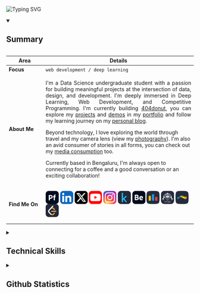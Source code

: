 ![Typing SVG](https://readme-typing-svg.demolab.com?font=Jersey+10&size=45&pause=400&vCenter=true&center=false&width=800&color=F37626&lines=Welcome+to+my+github+profile+:];Make+sure+to+follow+and+leave+a+star!;)

<details open>
<summary><h2>Summary</h2></summary>

<div style="overflow-x: auto;">

<table>
  <thead>
    <tr>
      <th>&nbsp;&nbsp;&nbsp;&nbsp;&nbsp;&nbsp;&nbsp;Area&nbsp;&nbsp;&nbsp;&nbsp;&nbsp;&nbsp;&nbsp;</th>
      <th>Details</th>
    </tr>
  </thead>
  <tbody>
    <tr>
      <td><strong>Focus</strong></td>
      <td><code>web development / deep learning</code></td>
    </tr>
    <tr>
      <td><strong>About Me</strong></td>
      <td>
        <p align="justify">
I'm a Data Science undergraduate student with a passion for building meaningful projects at the intersection of data, design, and development. I'm deeply immersed in Deep Learning, Web Development, and Competitive Programming. I'm currently building <a href="https://www.404donut.com">404donut</a>, you can explore my <a href="https://www.akasewang.me/projects">projects</a> and <a href="https://www.akasewang.me/demos">demos</a> in my <a href="https://www.akasewang.me">portfolio</a> and follow my learning journey on my <a href="https://www.akasewang.me/posts">personal blog</a>.

Beyond technology, I love exploring the world through travel and my camera lens (view my <a href="https://www.akasewang.me/photos">photography</a>). I'm also an avid consumer of stories in all forms, you can check out my <a href="https://www.akasewang.me/photos">media consumption</a> too.

Currently based in Bengaluru, I'm always open to connecting for a coffee and a good conversation or an exciting collaboration!
        </p>
      </td>
    </tr>
    <tr>
      <td><strong>Find Me On</strong></td>
      <td>
        <p align="left">
          <a href="https://akasewang.me" target="_blank"><img align="center" width="35px" src="icons/socials/portfolio.svg" alt="akasewang"/></a>
          <a href="https://linkedin.com/in/akasewang" target="_blank"><img align="center" src="icons/socials/linkedin.svg" width="35px" alt="linkedin"/></a>
          <a href="https://x.com/akasewang" target="_blank"><img align="center" src="icons/socials/x.svg" width="35px" alt="x"/></a>
          <a href="https://youtube.com/@akasewang" target="_blank"><img align="center" src="icons/socials/youtube.svg" width="35px" alt="youtube"/></a>
          <a href="https://instagram.com/akasewang" target="_blank"><img align="center" src="icons/socials/instagram.svg" width="35px" alt="instagram"/></a>
          <a href="https://www.kaggle.com/akasewang" target="_blank"><img align="center" width="35px" src="icons/socials/kaggle.svg" alt="kaggle"/></a>
          <a href="https://behance.com/akasewang" target="_blank"><img align="center" width="35px" src="icons/socials/behance.svg" alt="behance"/></a>
          <a href="https://codeforces.com/profile/akasewang" target="_blank"><img align="center" width="35px" src="icons/socials/codeforces.svg" alt="codeforces"/></a>
          <a href="https://atcoder.jp/users/akasewang" target="_blank"><img align="center" width="35px" src="icons/socials/atcoder.svg" alt="atcoder"/></a>
          <a href="https://profiles.topcoder.com/akasewang" target="_blank"><img align="center" width="35px" src="icons/socials/topcoder.svg" alt="topcoder"/></a>
          <!--<a href="https://www.hackerrank.com/profile/akasewang" target="_blank"><img align="center" width="35px" src="icons/socials/hackerrank.svg" alt="hackerrank"/></a>-->
          <a href="https://leetcode.com/u/akasewang/" target="_blank"><img align="center" width="35px" src="icons/socials/leetcode.svg" alt="leetcode"/></a>
        </p>
      </td>
    </tr>
  </tbody>
</table>

</div>

</details>



<details>
<summary><h2>Technical Skills</h2></summary>

<div style="overflow-x: auto;">

<table>
  <thead>
    <tr>
      <th>&nbsp;&nbsp;&nbsp;&nbsp;&nbsp;&nbsp;&nbsp;&nbsp;&nbsp;&nbsp;&nbsp;&nbsp;&nbsp;&nbsp;&nbsp;&nbsp;Category&nbsp;&nbsp;&nbsp;&nbsp;&nbsp;&nbsp;&nbsp;&nbsp;&nbsp;&nbsp;&nbsp;&nbsp;&nbsp;&nbsp;&nbsp;&nbsp;</th>
      <th>Skills</th>
    </tr>
  </thead>
<tbody>
    <tr>
      <td><strong>Programming & Markup</strong></td>
      <td>
        <img src="icons/skills/html.svg" width="35px" alt="html"/>
        <img src="icons/skills/css.svg" width="35px" alt="css"/>
        <img src="icons/skills/javascript.svg" width="35px" alt="javascript"/>
        <img src="icons/skills/typescript.svg" width="35px" alt="typescript"/>
        <img src="icons/skills/python.svg" width="35px" alt="python"/>
        <img src="icons/skills/java.svg" width="35px" alt="java"/>
        <img src="icons/skills/c.svg" width="35px" alt="c"/>
        <img src="icons/skills/cpp.svg" width="35px" alt="cpp"/>
        <img src="icons/skills/golang.svg" width="35px" alt="golang"/>
        <img src="icons/skills/r.svg" width="35px" alt="r"/>
        <img src="icons/skills/matlab.svg" width="35px" alt="matlab"/>
      </td>
    </tr>
    <tr>
      <td><strong>Web Development</strong></td>
      <td>
        <img src="icons/skills/react.svg" width="35px" alt="react"/>
        <img src="icons/skills/nextjs.svg" width="35px" alt="nextjs"/>
        <img src="icons/skills/vuejs.svg" width="35px" alt="vue"/>
        <img src="icons/skills/nuxtjs.svg" width="35px" alt="nuxtjs"/>
        <img src="icons/skills/svelte.svg" width="35px" alt="svelte"/>
        <img src="icons/skills/redux.svg" width="35px" alt="redux"/>
        <img src="icons/skills/tailwindcss.svg" width="35px" alt="tailwindcss"/>
        <img src="icons/skills/jquery.svg" width="35px" alt="jquery"/>
        <img src="icons/skills/threejs.svg" width="35px" alt="threejs"/>
        <img src="icons/skills/gsap.svg" width="35px" alt="gsap"/>
        <img src="icons/skills/vite.svg" width="35px" alt="vite"/>
        <img src="icons/skills/nodejs.svg" width="35px" alt="nodejs"/>
        <img src="icons/skills/expressjs.svg" width="35px" alt="expressjs"/>
        <img src="icons/skills/django.svg" width="35px" alt="django"/>
        <img src="icons/skills/flask.svg" width="35px" alt="flask"/>
      </td>
    </tr>
    <tr>
      <td><strong>Databases & ORMs</strong></td>
      <td>
        <img src="icons/skills/mysql.svg" width="35px" alt="mysql"/>
        <img src="icons/skills/postgresql.svg" width="35px" alt="postgresql"/>
        <img src="icons/skills/mongodb.svg" width="35px" alt="mongodb"/>
        <img src="icons/skills/neon.svg" width="35px" alt="neon"/>
        <img src="icons/skills/prisma.svg" width="35px" alt="prisma"/>
      </td>
    </tr>
    <tr>
      <td><strong>Cloud, DevOps & Hosting</strong></td>
      <td>
        <img src="icons/skills/aws.svg" width="35px" alt="aws"/>
        <img src="icons/skills/azure.svg" width="35px" alt="azure"/>
        <img src="icons/skills/lambda.svg" width="35px" alt="lambda"/>
        <img src="icons/skills/docker.svg" width="35px" alt="docker"/>
        <img src="icons/skills/kubernetes.svg" width="35px" alt="kubernetes"/>
        <img src="icons/skills/firebase.svg" width="35px" alt="firebase"/>
      </td>
    </tr>
    <tr>
      <td><strong>Data Science & Machine Learning</strong></td>
      <td>
        <img src="icons/skills/pytorch.svg" width="35px" alt="pytorch"/>
        <img src="icons/skills/tensorflow.svg" width="35px" alt="tensorflow"/>
        <img src="icons/skills/scikitlearn.svg" width="35px" alt="scikitlearn"/>
        <img src="icons/skills/numpy.svg" width="35px" alt="numpy"/>
        <img src="icons/skills/pandas.svg" width="35px" alt="pandas"/>
        <img src="icons/skills/matplotlib.svg" width="35px" alt="matplotlib"/>
        <img src="icons/skills/seaborn.svg" width="35px" alt="seaborn"/>
        <img src="icons/skills/tableau.svg" width="35px" alt="tableau"/>
        <img src="icons/skills/streamlit.svg" width="35px" alt="streamlit"/>
        <img src="icons/skills/langchain.svg" width="35px" alt="langchain"/>
        <img src="icons/skills/cuda.svg" width="35px" alt="cuda"/>
        <img src="icons/skills/pyspark.svg" width="35px" alt="pyspark"/>
        <img src="icons/skills/hadoop.svg" width="35px" alt="hadoop"/>
      </td>
    </tr>
    <tr>
      <td><strong>Blockchain & Web3</strong></td>
      <td>
          <img src="icons/skills/solidity.svg" width="35px" alt="solidity"/>
          <img src="icons/skills/solana.svg" width="35px" alt="solana"/>
      </td>
    </tr>
    <tr>
      <td><strong>Software, Hardware & Tools</strong></td>
      <td>
        <img src="icons/skills/git.svg" width="35px" alt="git"/>
        <img src="icons/skills/npm.svg" width="35px" alt="npm"/>
        <img src="icons/skills/postman.svg" width="35px" alt="postman"/>
        <img src="icons/skills/blender.svg" width="35px" alt="blender"/>
        <img src="icons/skills/autocad.svg" width="35px" alt="autocad"/>
        <img src="icons/skills/wordpress.svg" width="35px" alt="wordpress"/>
        <img src="icons/skills/latex.svg" width="35px" alt="latex"/>
        <img src="icons/skills/raspberrypi.svg" width="35px" alt="raspberrypi"/>
        <img src="icons/skills/arduino.svg" width="35px" alt="arduino"/>
      </td>
    </tr>
  </tbody>
</table>

</div>

</details>

<details>
<summary><h2>Github Statistics</h2></summary>

<div style="overflow-x: auto;">

<table style="min-width: 800px;">
  <thead>
    <tr>
      <th style="text-align: center;">GitHub Stats</th>
      <th style="text-align: center;">Top Languages</th>
    </tr>
  </thead>
  <tbody>
    <tr>
      <td align="center">
        <img src="https://github-readme-stats.vercel.app/api?username=akasewang&hide_border=false&include_all_commits=false&count_private=false&theme=merko" alt="GitHub Stats" />
      </td>
      <td align="center">
        <img src="https://github-readme-stats.vercel.app/api/top-langs/?username=akasewang&hide_border=false&include_all_commits=false&count_private=false&layout=compact&theme=merko" alt="Top Languages" />
      </td>
    </tr>
    <tr>
      <td colspan="2" align="center">
        <p><strong>Note:</strong> Top languages is only a metric of the languages my public code consists of and doesn't reflect experience or skill level.</p>
      </td>
    </tr>
    <tr>
      <td colspan="2" align="center">
        <img src="https://github-readme-activity-graph.vercel.app/graph?username=akasewang&theme=merko&hide_border=false" alt="GitHub Contribution Graph" />
      </td>
    </tr>
  </tbody>
</table>

</div>

</details>
